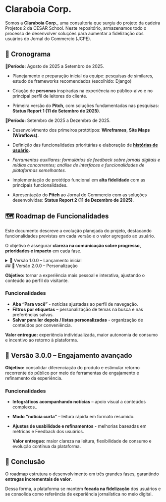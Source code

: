 # Claraboia Corp.
Somos a **Claraboia Corp.**, uma consultoria que surgiu do projeto da cadeira Projetos 2 da CESAR School. Neste repositório, armazenamos todo o processo de desenvolver soluções para aumentar a fidelização dos usuários do Jornal do Commercio (JCPE).

## 📆 Cronograma
🔹**Período:** Agosto de 2025 a Setembro de 2025.
- Planejamento e preparação inicial da equipe: pesquisas de similares, estudo de frameworks recomendados (escolhido: Django)

- Criação de **personas** inspiradas na experiência no público-alvo e no principal perfil de leitores do cliente.

- Primeira versão do **Pitch**, com soluções fundamentadas nas pesquisas: **Status Report 1 (11 de Setembro de 2025)**.

🔹**Período:** Setembro de 2025 a Dezembro de 2025.
- Desenvolvimento dos primeiros protótipos: **Wireframes**, **Site Maps (Wireflows)**.

- Definição das funcionalidades prioritárias e elaboração de **[histórias de usuário](https://docs.google.com/document/d/1dFxsWXsw0cB63S2mtLjf79MelrSWsfCBAPUQXszEGpo/edit?usp=sharing).**

- *Ferramentas auxiliares: formulários de feedback sobre jornais digitais e mídias concorrentes; análise de interfaces e funcionalidades de plataformas semelhantes.*
- Implementação de protótipo funcional em **alta fidelidade** com as principais funcionalidades.

- Apresentação do **Pitch** ao Jornal do Commercio com as soluções desenvolvidas: **Status Report 2 (11 de Dezembro de 2025)**.

## 🗺️ Roadmap de Funcionalidades
Este documento descreve a evolução planejada do projeto, destacando funcionalidades previstas em cada versão e o valor agregado ao usuário.

O objetivo é assegurar **clareza na comunicação sobre progresso, prioridades e impacto** em cada fase.

<details>
<summary>🚀 Versão 1.0.0 – Lançamento inicial</summary>

**Período de desenvolvimento:** Setembro de 2025 a Dezembro de 2025.

**Período de desenvolvimento:** Setembro de 2025 a Dezembro de 2025.
**Objetivo:** oferecer impacto imediato com melhorias de usabilidade e uma experiência de leitura mais clara, dinâmica e atrativa.

### Funcionalidades
🔹**Reorganização do layout**
  - Inclusão de seções como *Mais lidas*, *Clima* e *Tábua de maré* no topo da página.

  - Ajustes em abas, menus, textos, imagens e botões.

    **Valor entregue:** maior conforto visual, melhor compreensão da informação e estímulo à permanência.

🔹**Novas abas principais de notícias**
  - Carrossel vertical para consumo contínuo, seção de notícias curtas e aba *Linhas do Tempo* com cronologia de eventos.
    
    **Valor entregue:** diversificação de leitura, incentivo à curiosidade e aumento de interações sucessivas.

🔹**Ranking e organização por relevância/popularidade**
  - Conteúdos exibidos com base em engajamento e interesse coletivo.

    **Valor entregue:** acesso facilitado aos temas mais pertinentes, reforçando atualidade.

🔹**Ferramenta de Feedback**
- Canal direto para opiniões, sugestões e registro de dificuldades.

    **Valor entregue:** evolução contínua baseada em dados reais, fortalecendo a relação entre público e redação.

**Previsão de lançamento: 11 de Dezembro de 2025**
</details>
## 🔮 Versão 2.0.0 – Personalização

**Objetivo:** tornar a experiência mais pessoal e interativa, ajustando o conteúdo ao perfil do visitante.

### Funcionalidades
- **Aba “Para você”** - notícias ajustadas ao perfil de navegação.
- **Filtros por etiquetas** – personalização de temas na busca e nas preferências salvas.
- **Salvar para ler depois / listas personalizadas** - organização de conteúdos por conveniência.
  
**Valor entregue:** experiência individualizada, maior autonomia de consumo e incentivo ao retorno à plataforma.

## 🔮 Versão 3.0.0 – Engajamento avançado

**Objetivo:** consolidar diferenciação do produto e estimular retorno recorrente do público por meio de ferramentas de engajamento e refinamento da experiência.

### Funcionalidades
- **Infográficos acompanhando notícias** – apoio visual a conteúdos complexos..
- **Modo "notícia curta”** – leitura rápida em formato resumido.
- **Ajustes de usabilidade e refinamentos** - melhorias baseadas em métricas e Feedback dos usuários.

    **Valor entregue:** maior clareza na leitura, flexibilidade de consumo e evolução contínua da plataforma.

## 📍 Conclusão
O roadmap estrutura o desenvolvimento em três grandes fases, garantindo **entregas incrementais de valor**.

Dessa forma, a plataforma se mantém **focada na fidelização** dos usuários e se consolida como referência de experiência jornalística no meio digital.